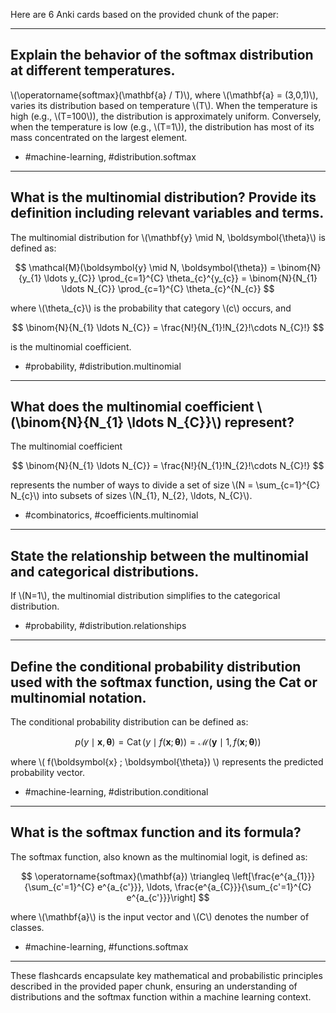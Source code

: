 Here are 6 Anki cards based on the provided chunk of the paper:

---

## Explain the behavior of the softmax distribution at different temperatures.

\\(\operatorname{softmax}(\mathbf{a} / T)\\), where \\(\mathbf{a} = (3,0,1)\\), varies its distribution based on temperature \\(T\\). When the temperature is high (e.g., \\(T=100\\)), the distribution is approximately uniform. Conversely, when the temperature is low (e.g., \\(T=1\\)), the distribution has most of its mass concentrated on the largest element. 

- #machine-learning, #distribution.softmax

---

## What is the multinomial distribution? Provide its definition including relevant variables and terms.

The multinomial distribution for \\(\mathbf{y} \mid N, \boldsymbol{\theta}\\) is defined as:

$$
\mathcal{M}(\boldsymbol{y} \mid N, \boldsymbol{\theta}) = \binom{N}{y_{1} \ldots y_{C}} \prod_{c=1}^{C} \theta_{c}^{y_{c}} = \binom{N}{N_{1} \ldots N_{C}} \prod_{c=1}^{C} \theta_{c}^{N_{c}}
$$

where \\(\theta_{c}\\) is the probability that category \\(c\\) occurs, and

$$
\binom{N}{N_{1} \ldots N_{C}} = \frac{N!}{N_{1}!N_{2}!\cdots N_{C}!}
$$

is the multinomial coefficient.

- #probability, #distribution.multinomial

---

## What does the multinomial coefficient \\(\binom{N}{N_{1} \ldots N_{C}}\\) represent?

The multinomial coefficient

$$
\binom{N}{N_{1} \ldots N_{C}} = \frac{N!}{N_{1}!N_{2}!\cdots N_{C}!}
$$

represents the number of ways to divide a set of size \\(N = \sum_{c=1}^{C} N_{c}\\) into subsets of sizes \\(N_{1}, N_{2}, \ldots, N_{C}\\).

- #combinatorics, #coefficients.multinomial

---

## State the relationship between the multinomial and categorical distributions.

If \\(N=1\\), the multinomial distribution simplifies to the categorical distribution.

- #probability, #distribution.relationships

---

## Define the conditional probability distribution used with the softmax function, using the Cat or multinomial notation.

The conditional probability distribution can be defined as:

$$
p(y \mid \boldsymbol{x}, \boldsymbol{\theta}) = \operatorname{Cat}(y \mid f(\boldsymbol{x}; \boldsymbol{\theta})) = \mathcal{M}(\boldsymbol{y} \mid 1, f(\boldsymbol{x} ; \boldsymbol{\theta}))
$$

where \\( f(\boldsymbol{x} ; \boldsymbol{\theta}) \\) represents the predicted probability vector.

- #machine-learning, #distribution.conditional

---

## What is the softmax function and its formula?

The softmax function, also known as the multinomial logit, is defined as:

$$
\operatorname{softmax}(\mathbf{a}) \triangleq \left[\frac{e^{a_{1}}}{\sum_{c'=1}^{C} e^{a_{c'}}}, \ldots, \frac{e^{a_{C}}}{\sum_{c'=1}^{C} e^{a_{c'}}}\right]
$$

where \\(\mathbf{a}\\) is the input vector and \\(C\\) denotes the number of classes.

- #machine-learning, #functions.softmax

---

These flashcards encapsulate key mathematical and probabilistic principles described in the provided paper chunk, ensuring an understanding of distributions and the softmax function within a machine learning context.